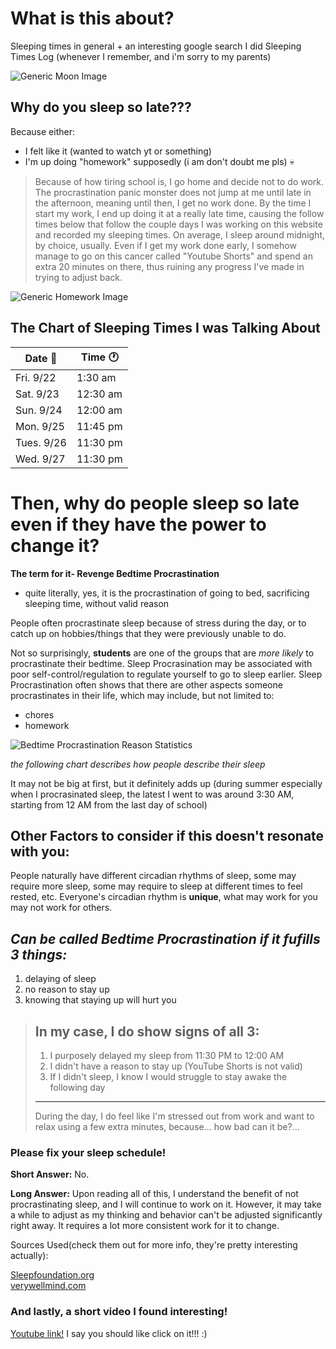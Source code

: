 <html>
  <link href="/retrostyle.css" rel="stylesheet">
</html>

# What is this about?
Sleeping times in general + an interesting google search I did
Sleeping Times Log (whenever I remember, and i'm sorry to my parents)
<html>
  <img src="https://cdn-icons-png.flaticon.com/512/10862/10862163.png" alt="Generic Moon Image">
</html>

## Why do you sleep so late???
Because either:
- I felt like it (wanted to watch yt or something)
- I'm up doing "homework" supposedly (i am don't doubt me pls) :skull:

> Because of how tiring school is, I go home and decide not to do work. The procrastination panic monster does not jump at me until late in the afternoon, meaning until then, I get no work done. By the time I start my work, I end up doing it at a really late time, causing the follow times below that follow the couple days I was working on this website and recorded my sleeping times. On average, I sleep around midnight, by choice, usually. Even if I get my work done early, I somehow manage to go on this cancer called "Youtube Shorts" and spend an extra 20 minutes on there, thus ruining any progress I've made in trying to adjust back.
<html>
  <img src="https://static.vecteezy.com/system/resources/thumbnails/023/934/318/small/homework-icon-image-vector.jpg" alt="Generic Homework Image">
</html>

## The Chart of Sleeping Times I was Talking About
| Date   📆  |   Time  🕐 |
| ------      | -------- |
| Fri. 9/22   |  1:30 am  |
| Sat. 9/23  | 12:30 am   |
| Sun. 9/24  | 12:00 am  |
| Mon. 9/25  | 11:45 pm  |
| Tues. 9/26| 11:30 pm  |
| Wed. 9/27 |  11:30 pm |

# Then, why do people sleep so late even if they have the power to change it?
**The term for it- Revenge Bedtime Procrastination**
- quite literally, yes, it is the procrastination of going to bed, sacrificing sleeping time, without valid reason

People often procrastinate sleep because of stress during the day, or to catch up on hobbies/things that they were previously unable to do.

Not so surprisingly, **students** are one of the groups that are *more likely* to procrastinate their bedtime.
Sleep Procrasination may be associated with poor self-control/regulation to regulate yourself to go to sleep earlier.
Sleep Procrastination often shows that there are other aspects someone procrastinates in their life, which may include, but not limited to:
- chores
- homework

<html>
  <img src="https://www.frontiersin.org/files/Articles/89333/fpsyg-05-00611-HTML/image_m/fpsyg-05-00611-t001.jpg" alt= "Bedtime Procrastination Reason Statistics">
</html>

*the following chart describes how people describe their sleep*

It may not be big at first, but it definitely adds up (during summer especially when I procrasinated sleep, the latest I went to was around 3:30 AM, starting from 12 AM from the last day of school)

## Other Factors to consider if this doesn't resonate with you:
People naturally have different circadian rhythms of sleep, some may require more sleep, some may require to sleep at different times to feel rested, etc.
Everyone's circadian rhythm is **unique**, what may work for you may not work for others.

## *Can be called Bedtime Procrastination if it fufills 3 things:*
1. delaying of sleep
2. no reason to stay up
3. knowing that staying up will hurt you

> **In my case, I do show signs of all 3:**
> ----
> 1. I purposely delayed my sleep from 11:30 PM to 12:00 AM
> 2. I didn't have a reason to stay up (YouTube Shorts is not valid)
> 3. If I didn't sleep, I know I would struggle to stay awake the following day
> ----
> During the day, I do feel like I'm stressed out from work and want to relax using a few extra minutes, because... how bad can it be?...

### Please fix your sleep schedule!
**Short Answer:** No.

**Long Answer:** Upon reading all of this, I understand the benefit of not procrastinating sleep, and I will continue to work on it. However, it may take a while to adjust as my thinking and behavior can't be adjusted significantly right away. It requires a lot more consistent work for it to change.

Sources Used(check them out for more info, they're pretty interesting actually):
<html>
  <a href="https://www.sleepfoundation.org/sleep-hygiene/revenge-bedtime-procrastination">Sleepfoundation.org</a> 
  <br>
  <a href="https://www.verywellmind.com/what-is-revenge-bedtime-procrastination-5189591">verywellmind.com</a>
</html>


### And lastly, a short video I found interesting!
<html>
  <a href="https://www.youtube.com/watch?v=dQw4w9WgXcQ">Youtube link!</a>
</html>
I say you should like click on it!!! :)
